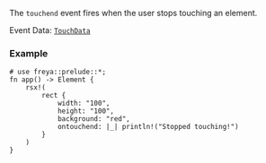 The `touchend` event fires when the user stops touching an element.

Event Data: [`TouchData`](crate::events::TouchData)

### Example

```rust, no_run
# use freya::prelude::*;
fn app() -> Element {
    rsx!(
        rect {
            width: "100",
            height: "100",
            background: "red",
            ontouchend: |_| println!("Stopped touching!")
        }
    )
}
```